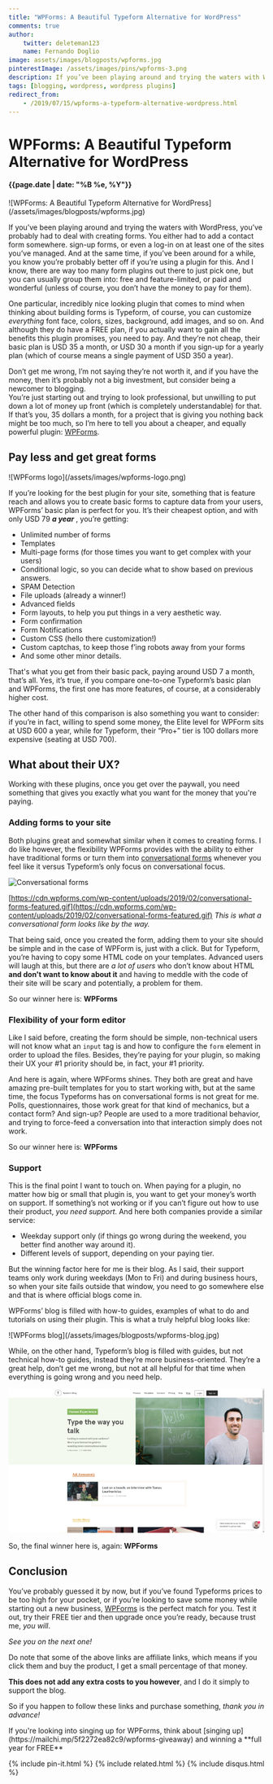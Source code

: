 ```yaml
---
title: "WPForms: A Beautiful Typeform Alternative for WordPress"
comments: true
author:
    twitter: deleteman123
    name: Fernando Doglio
image: assets/images/blogposts/wpforms.jpg
pinterestImage: /assets/images/pins/wpforms-3.png
description: If you’ve been playing around and trying the waters with WordPress, you’ve probably had to deal with creating forms. You either had to add a contact form somewhere. sign-up forms, or even a log-in on at least one of the sites you’ve managed.
tags: [blogging, wordpress, wordpress plugins]
redirect_from: 
    - /2019/07/15/wpforms-a-typeform-alternative-wordpress.html
---
```



# WPForms: A Beautiful Typeform Alternative for WordPress
#### {{page.date | date: "%B %e, %Y"}}

<div class="post-header-img" markdown="1">
![WPForms: A Beautiful Typeform Alternative for WordPress](/assets/images/blogposts/wpforms.jpg)
</div>

If you’ve been playing around and trying the waters with WordPress, you’ve probably had to deal with creating forms. You either had to add a contact form somewhere. sign-up forms, or even a log-in on at least one of the sites you’ve managed.
And at the same time, if you’ve been around for a while, you know you’re probably better off if you’re using a plugin for this. And I know, there are way too many form plugins out there to just pick one, but you can usually group them into: free and feature-limited, or paid and wonderful (unless of course, you don’t have the money to pay for them).

One particular, incredibly nice looking plugin that comes to mind when thinking about building forms is Typeform, of course, you can customize *everything* font face, colors, sizes, background, add images, and so on. And although they do have a FREE plan, if you actually want to gain all the benefits this plugin promises, you need to pay. And they’re not cheap, their basic plan is USD 35 a month, or USD 30 a month if you sign-up for a yearly plan (which of course means a single payment of USD 350  a year).

Don’t get me wrong, I’m not saying they’re not worth it, and if you have the money, then it’s probably not a big investment, but consider being a newcomer to blogging.  
You’re just starting out and trying to look professional, but unwilling to put down a lot of money up front (which is completely understandable) for that. If that’s you, 35 dollars a month, for a project that is giving you nothing back might be too much, so I’m here to tell you about a cheaper, and equally powerful plugin: [WPForms](https://www.shareasale.com/r.cfm?u=2099099&m=64312&b=834775).


## Pay less and get great forms
<div class="about-with-picture" markdown="1">
![WPForms logo](/assets/images/wpforms-logo.png)
</div>


If you’re looking for the best plugin for your site, something that is feature reach and allows you to create basic forms to capture data from your users, WPForms’ basic plan is perfect for you. It’s their cheapest option, and with only USD 79 ***a year*** , you’re getting:


- Unlimited number of forms
- Templates
- Multi-page forms (for those times you want to get complex with your users)
- Conditional logic, so you can decide what to show based on previous answers.
- SPAM Detection
- File uploads (already a winner!)
- Advanced fields
- Form layouts, to help you put things in a very aesthetic way.
- Form confirmation
- Form Notifications
- Custom CSS (hello there customization!)
- Custom captchas, to keep those f’ing robots away from your forms
- And some other minor details.

That's what you get from their basic pack, paying around USD 7 a month, that’s all. Yes, it’s true, if you compare one-to-one Typeform’s basic plan and WPForms, the first one has more features, of course, at a considerably higher cost.

The other hand of this comparison is also something you want to consider: if you’re in fact, willing to spend some money, the Elite level for WPForm sits at USD 600 a year, while for Typeform, their “Pro+” tier is 100 dollars more expensive (seating at USD 700). 


## What about their UX?

Working with these plugins, once you get over the paywall, you need something that gives you exactly what you want for the money that you're paying. 

### Adding forms to your site
Both plugins great and somewhat similar when it comes to creating forms. I do like however, the flexibility WPForms provides with the ability to either have traditional forms or turn them into [conversational forms](https://wpforms.com/addons/conversational-forms-addon/) whenever you feel like it versus Typeform’s only focus on conversational focus. 



![Conversational forms](https://cdn.wpforms.com/wp-content/uploads/2019/02/conversational-forms-featured.gif)


[https://cdn.wpforms.com/wp-content/uploads/2019/02/conversational-forms-featured.gif](https://cdn.wpforms.com/wp-content/uploads/2019/02/conversational-forms-featured.gif)
*This is what a conversational form looks like by the way.*

That being said, once you created the form, adding them to your site should be simple and in the case of WPForm is, just with a click. But for Typeform, you’re having to copy some HTML code on your templates. Advanced users will laugh at this, but there are *a lot of users* who don’t know about HTML **and don't want to know about it** and having to meddle with the code of their site will be scary and potentially, a problem for them.

So our winner here is: **WPForms**

### Flexibility of your form editor
Like I said before, creating the form should be simple, non-technical users will not know what an `input` tag is and how to configure the `form` element in order to upload the files. Besides, they’re paying for your plugin, so making their UX your #1 priority should be, in fact, your #1 priority.

And here is again, where WPForms shines. They both are great and have amazing pre-built templates for you to start working with, but at the same time, the focus Typeforms has on conversational forms is not great for me.
Polls, questionnaires, those work great for that kind of mechanics, but a contact form? And sign-up? People are used to a more traditional behavior, and trying to force-feed a conversation into that interaction simply does not work.

So our winner here is: **WPForms**

### Support
This is the final point I want to touch on. When paying for a plugin, no matter how big or small that plugin is, you want to get your money’s worth on support. If something’s not working or if you can’t figure out how to use their product, *you need support*.
And here both companies provide a similar service:

- Weekday support only (if things go wrong during the weekend, you better find another way around it).
- Different levels of support, depending on your paying tier.

But the winning factor here for me is their blog. As I said, their support teams only work during weekdays (Mon to Fri) and during business hours, so when your site fails outside that window, you need to go somewhere else and that is where official blogs come in.

WPForms’ blog is filled with how-to guides, examples of what to do and tutorials on using their plugin. This is what a truly helpful blog looks like:


<p class="centered"  markdown="1">
![WPForms blog](/assets/images/blogposts/wpforms-blog.jpg)
</p>


While, on the other hand, Typeform’s blog is filled with guides, but not technical how-to guides, instead they’re more business-oriented. They’re a great help, don’t get me wrong, but not at all helpful for that time when everything is going wrong and you need help.


![Typeform blog](/assets/images/blogposts/typeform.jpg)


So, the final winner here is, again: **WPForms**


## Conclusion

You’ve probably guessed it by now, but if you’ve found Typeforms prices to be too high for your pocket, or if you’re looking to save some money while starting out a new business, [WPForms](https://www.shareasale.com/r.cfm?u=2099099&m=64312&b=834775) is the perfect match for you. 
Test it out, try their FREE tier and then upgrade once you’re ready, because trust me, *you will*.

_See you on the next one!_

<div class="disclosure" markdown="1">
Do note that some of the above links are affiliate links, which means if you click them and buy the product, I get a small percentage of that money. 

**This does not add any extra costs to you however**, and I do it simply to support the blog.

So if you happen to follow these links and purchase something, _thank you in advance!_
</div>

<div class="disclosure" markdown="1">
If you're looking into singing up for WPForms, think about [singing up](https://mailchi.mp/5f2272ea82c9/wpforms-giveaway) and winning a **full year for FREE**
</div>


<div class="sharethis-inline-share-buttons"></div>

{% include pin-it.html %}
{% include related.html %}
{% include disqus.html %}
